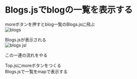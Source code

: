 # Blogs.jsでblogの一覧を表示する  

moreボタンを押すとblog一覧のBlogs.jsに飛ぶ  
![blogs](https://user-images.githubusercontent.com/44164993/88716181-a6dcbc80-d159-11ea-9ef7-28323b7f46f2.png)  

Blogs.jsが表示される  
![blogs jsl](https://user-images.githubusercontent.com/44164993/88719727-b6123900-d15e-11ea-8680-beb6cf40369e.png)  

この一連の流れをやる  

Top.jsにmoreボタンをつくる  
Blogs.jsで一覧をmapで表示する  
